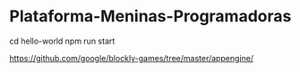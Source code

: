 # Plataforma-Meninas-Programadoras

cd hello-world
npm run start

https://github.com/google/blockly-games/tree/master/appengine/
